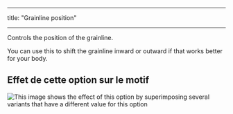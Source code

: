 - - -
title: "Grainline position"
- - -

Controls the position of the grainline.

You can use this to shift the grainline inward or outward if that works better for your body.

## Effet de cette option sur le motif

![This image shows the effect of this option by superimposing several variants that have a different value for this option](charlie_grainlineposition_sample.svg "Effect of this option on the pattern")
